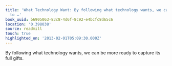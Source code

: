 ```yaml
---
title: 'What Technology Want: By following what technology wants, we can be more ready
  to …'
book_uuid: b6905063-83c8-4d6f-8c92-e4bcfc8d65c6
location: '0.398038'
source: readmill
touch: true
highlighted_on: '2013-02-01T05:09:30.000Z'
---
```


By following what technology wants, we can be more ready to capture its full gifts.